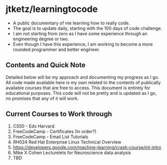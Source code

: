 # jtketz/learningtocode
- A public documentary of me learning how to really code.
- The goal is to update daily, starting with the 100 days of code challenge. 
- I am not starting from zero as I have some experience through an engineering degree or two. 
- Even though I have this experience, I am working to become a more rounded programmer and better engineer.

## Contents and Quick Note
Detailed below will be my approach and documenting my progress as I go. 
All code made available here is my own related to the contents of publically available courses that are free to access.
This document is entirely for educational purposes. 
This code will not be pretty and is updated as I go, no promises that any of it will work. 

## Current Courses to Work through
1. CS50 - Edx Harvard
2. FreeCodeCamp - Certificates (In order?)
3. FreeCodeCamp - Email List Tutorials
4. RH024 Red Hat Enterprise Linux Technical Overview
5. https://developers.google.com/machine-learning/crash-course/ml-intro
6. Mike X Cohen Lecturelets for Neuroscience data analysis
7. TBD
